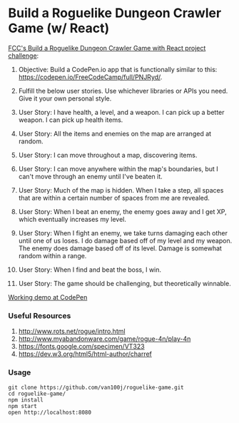 Build a Roguelike Dungeon Crawler Game (w/ React) 
=====================

[FCC's Build a Roguelike Dungeon Crawler Game with React project challenge](https://www.freecodecamp.com/challenges/build-a-roguelike-dungeon-crawler-game):

1. Objective: Build a CodePen.io app that is functionally similar to this: https://codepen.io/FreeCodeCamp/full/PNJRyd/.

2. Fulfill the below user stories. Use whichever libraries or APIs you need. Give it your own personal style.

3. User Story: I have health, a level, and a weapon. I can pick up a better weapon. I can pick up health items.

4. User Story: All the items and enemies on the map are arranged at random.

5. User Story: I can move throughout a map, discovering items.

6. User Story: I can move anywhere within the map's boundaries, but I can't move through an enemy until I've beaten it.

7. User Story: Much of the map is hidden. When I take a step, all spaces that are within a certain number of spaces from me are revealed.

8. User Story: When I beat an enemy, the enemy goes away and I get XP, which eventually increases my level.

9. User Story: When I fight an enemy, we take turns damaging each other until one of us loses. I do damage based off of my level and my weapon. The enemy does damage based off of its level. Damage is somewhat random within a range.

10. User Story: When I find and beat the boss, I win.

11. User Story: The game should be challenging, but theoretically winnable.

[Working demo at CodePen](https://codepen.io/van100j/full/pREeqK/)

### Useful Resources
1. http://www.rots.net/rogue/intro.html
2. http://www.myabandonware.com/game/rogue-4n/play-4n
3. https://fonts.google.com/specimen/VT323
4. https://dev.w3.org/html5/html-author/charref

### Usage

```
git clone https://github.com/van100j/roguelike-game.git
cd roguelike-game/
npm install
npm start
open http://localhost:8080
```
